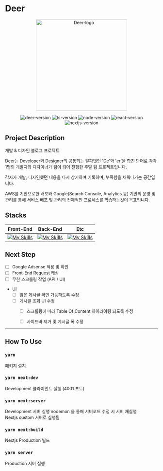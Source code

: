 # Deer

<p align="center">
  <img src="https://user-images.githubusercontent.com/34267371/220578488-41518269-e279-4dd6-9d48-412661c130af.png" alt="Deer-logo" width="300" />
</p>

<p align="center">
  <img src="https://img.shields.io/badge/version-1.0.0-green" alt="deer-version"/>
  <img src="https://img.shields.io/badge/typescript-4.2.4-blue.svg" alt="ts-version"/>
  <img src="https://img.shields.io/badge/node-14.16.1-blue.svg" alt="node-version"/>
  <img src="https://img.shields.io/badge/react-18.2.0-blue.svg" alt="react-version"/>
  <img src="https://img.shields.io/badge/next.js-14.16.1-blue.svg" alt="nextjs-version"/>
</p>

## Project Description
개발 & 디자인 블로그 프로젝트

Deer는 Developer와 Designer의 공통되는 알파벳인 'De'와 'er'을 합친 단어로 각각 1명의 개발자와 디자이너가 팀이 되어 진행한 주말 팀 프로젝트입니다.

각자가 개발, 디자인했던 내용을 다시 상기하며 기록하며, 부족함을 채워나가는 공간입니다.

AWS를 기반으로한 배포와 Google(Search Console, Analytics 등) 기반의 운영 및 관리를 통해 서비스 배포 및 관리의 전제적인 프로세스를 학습하는것이 목표입니다.

## Stacks

|   Front-End   |   Back-End   |   Etc   |
|---------------|--------------|---------|
|[![My Skills](https://skillicons.dev/icons?i=react,nextjs&theme=light)](https://skillicons.dev)|[![My Skills](https://skillicons.dev/icons?i=nodejs,express,sequelize&theme=light)](https://skillicons.dev)|[![My Skills](https://skillicons.dev/icons?i=js,ts,git,nginx,aws,gcp,figma&theme=light)](https://skillicons.dev)|

## Next Step

- [ ] Google Adsense 적용 및 확인
- [ ] Front-End Request 캐싱
- [ ] 무한 스크롤링 작업 (API / UI)
- UI 
  - [ ] 읽은 게시글 확인 가능하도록 수정
  - [ ] 게시글 조회 UI 수정
    - [ ] 스크롤링에 따라 Table Of Content 하이라이팅 되도록 수정
    - [ ] 사이드바 제거 및 게시글 폭 수정 


-----

## How To Use

### `yarn`

패키지 설치 

### `yarn next:dev`

Development 클라이언트 실행 (4001 포트)

### `yarn next:server`

Development 서버 실행 nodemon 을 통해 서버코드 수정 시 서버 재실행\
Nextjs custom 서버로 실행됨

### `yarn next:build`

Nextjs Production 빌드

### `yarn server`

Production 서버 실행

